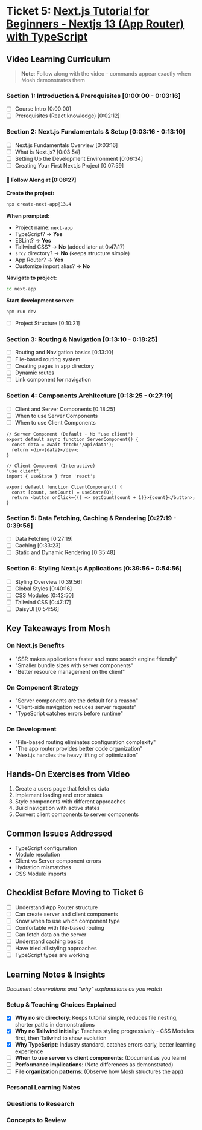 # Ticket 5: [Next.js Tutorial for Beginners - Nextjs 13 (App Router) with TypeScript](https://youtu.be/ZVnjOPwW4ZA "Fundamentals and core concepts of Next.js 13+")

## Video Learning Curriculum

> **Note**: Follow along with the video - commands appear exactly when Mosh demonstrates them

### Section 1: Introduction & Prerequisites [0:00:00 - 0:03:16]
- [ ] Course Intro [0:00:00]
- [ ] Prerequisites (React knowledge) [0:02:12]

### Section 2: Next.js Fundamentals & Setup [0:03:16 - 0:13:10]
- [ ] Next.js Fundamentals Overview [0:03:16]
- [ ] What is Next.js? [0:03:54]
- [ ] Setting Up the Development Environment [0:06:34]
- [ ] Creating Your First Next.js Project [0:07:59]

#### 📝 Follow Along at [0:08:27]
**Create the project:**
```bash
npx create-next-app@13.4
```

**When prompted:**
- Project name: `next-app`
- TypeScript? → **Yes**
- ESLint? → **Yes**
- Tailwind CSS? → **No** (added later at 0:47:17)
- `src/` directory? → **No** (keeps structure simple)
- App Router? → **Yes**
- Customize import alias? → **No**

**Navigate to project:**
```bash
cd next-app
```

**Start development server:**
```bash
npm run dev
```

- [ ] Project Structure [0:10:21]

### Section 3: Routing & Navigation [0:13:10 - 0:18:25]
- [ ] Routing and Navigation basics [0:13:10]
- [ ] File-based routing system
- [ ] Creating pages in app directory
- [ ] Dynamic routes
- [ ] Link component for navigation

### Section 4: Components Architecture [0:18:25 - 0:27:19]
- [ ] Client and Server Components [0:18:25]
- [ ] When to use Server Components
- [ ] When to use Client Components
```tsx
// Server Component (Default - No "use client")
export default async function ServerComponent() {
  const data = await fetch('/api/data');
  return <div>{data}</div>;
}

// Client Component (Interactive)
"use client";
import { useState } from 'react';

export default function ClientComponent() {
  const [count, setCount] = useState(0);
  return <button onClick={() => setCount(count + 1)}>{count}</button>;
}
```

### Section 5: Data Fetching, Caching & Rendering [0:27:19 - 0:39:56]
- [ ] Data Fetching [0:27:19]
- [ ] Caching [0:33:23]
- [ ] Static and Dynamic Rendering [0:35:48]

### Section 6: Styling Next.js Applications [0:39:56 - 0:54:56]
- [ ] Styling Overview [0:39:56]
- [ ] Global Styles [0:40:16]
- [ ] CSS Modules [0:42:50]
- [ ] Tailwind CSS [0:47:17]
- [ ] DaisyUI [0:54:56]

## Key Takeaways from Mosh

### On Next.js Benefits
- "SSR makes applications faster and more search engine friendly"
- "Smaller bundle sizes with server components"
- "Better resource management on the client"

### On Component Strategy
- "Server components are the default for a reason"
- "Client-side navigation reduces server requests"
- "TypeScript catches errors before runtime"

### On Development
- "File-based routing eliminates configuration complexity"
- "The app router provides better code organization"
- "Next.js handles the heavy lifting of optimization"

## Hands-On Exercises from Video
1. Create a users page that fetches data
2. Implement loading and error states
3. Style components with different approaches
4. Build navigation with active states
5. Convert client components to server components

## Common Issues Addressed
- TypeScript configuration
- Module resolution
- Client vs Server component errors
- Hydration mismatches
- CSS Module imports

## Checklist Before Moving to Ticket 6
- [ ] Understand App Router structure
- [ ] Can create server and client components
- [ ] Know when to use which component type
- [ ] Comfortable with file-based routing
- [ ] Can fetch data on the server
- [ ] Understand caching basics
- [ ] Have tried all styling approaches
- [ ] TypeScript types are working

## Learning Notes & Insights
*Document observations and "why" explanations as you watch*

### Setup & Teaching Choices Explained
- [x] **Why no src directory**: Keeps tutorial simple, reduces file nesting, shorter paths in demonstrations
- [x] **Why no Tailwind initially**: Teaches styling progressively - CSS Modules first, then Tailwind to show evolution
- [x] **Why TypeScript**: Industry standard, catches errors early, better learning experience
- [ ] **When to use server vs client components**: (Document as you learn)
- [ ] **Performance implications**: (Note differences as demonstrated)
- [ ] **File organization patterns**: (Observe how Mosh structures the app)

### Personal Learning Notes
<!-- Add your own notes here as you work through the video -->

### Questions to Research
<!-- Track questions that come up during the tutorial -->

### Concepts to Review
<!-- Mark concepts that need more practice -->